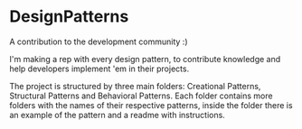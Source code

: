 # DesignPatterns
A contribution to the development community :)

I'm making a rep with every design pattern, to contribute knowledge and help developers implement 'em in their projects. 

The project is structured by three main folders: Creational Patterns, Structural Patterns and Behavioral Patterns. Each folder contains more folders with the names of their respective patterns, inside the folder there is an example of the pattern and a readme with instructions.
